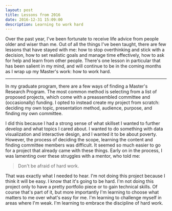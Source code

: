 ```yaml
---
layout: post
title: Lessons from 2016 
date: 2016-12-31 15:09:00
description: Learning to work hard
---
```

<p>Over the past year, I've been fortunate to receive life advice from people older and wiser than me. Out of all the things I've been taught, there are few lessons that have stayed with me: how to stop overthinking and stick with a decision, how to set realistic goals and manage time effectively, how to ask for help and learn from other people. There's one lesson in particular that has been salient in my mind, and will continue to be in the coming months as I wrap up my Master's work: how to work hard. 

<hr>

<p>In my graduate program, there are a few ways of finding a Master's Research Program. The most common method is selecting from a list of proposed projects, which come with a preassembled committee and (occasionally) funding. I opted to instead create my project from scratch: deciding my own topic, presentation method, audience, purpose, and finding my own committee. 

<p>I did this because I had a strong sense of what skillset I wanted to further develop and what topics I cared about. I wanted to do something with data visualization and interactive design, and I wanted it to be about poverty. However, the process of deciding the scope, learning the content and finding committee members was difficult. It seemed so much easier to go for a project that already came with these things. Early on in the process, I was lamenting over these struggles with a mentor, who told me: 

<blockquote>
	Don't be afraid of hard work.
</blockquote>

<p>That was exactly what I needed to hear. I'm not doing this project because I think it will be easy. I know that it's going to be hard. I'm not doing this project only to have a pretty portfolio piece or to gain technical skills. Of course that's part of it, but more importantly I'm learning to choose what matters to me over what's easy for me. I'm learning to challenge myself in areas where I'm weak. I'm learning to embrace the discipline of hard work.